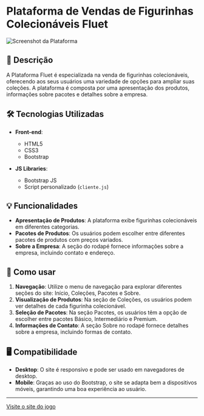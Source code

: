 # Plataforma de Vendas de Figurinhas Colecionáveis Fluet

![Screenshot da Plataforma](URL_DA_IMAGEM_DO_SITE) <!-- Adicione a URL de uma captura de tela do site, se tiver uma -->

## 📖 Descrição

A Plataforma Fluet é especializada na venda de figurinhas colecionáveis, oferecendo aos seus usuários uma variedade de opções para ampliar suas coleções. A plataforma é composta por uma apresentação dos produtos, informações sobre pacotes e detalhes sobre a empresa.

## 🛠️ Tecnologias Utilizadas

- **Front-end**: 
  - HTML5
  - CSS3 
  - Bootstrap
  
- **JS Libraries**: 
  - Bootstrap JS
  - Script personalizado (`cliente.js`)

## 💡 Funcionalidades

- **Apresentação de Produtos**: A plataforma exibe figurinhas colecionáveis em diferentes categorias.
- **Pacotes de Produtos**: Os usuários podem escolher entre diferentes pacotes de produtos com preços variados.
- **Sobre a Empresa**: A seção do rodapé fornece informações sobre a empresa, incluindo contato e endereço.

## 🚀 Como usar

1. **Navegação**: Utilize o menu de navegação para explorar diferentes seções do site: Início, Coleções, Pacotes e Sobre.
2. **Visualização de Produtos**: Na seção de Coleções, os usuários podem ver detalhes de cada figurinha colecionável.
3. **Seleção de Pacotes**: Na seção Pacotes, os usuários têm a opção de escolher entre pacotes Básico, Intermediário e Premium.
4. **Informações de Contato**: A seção Sobre no rodapé fornece detalhes sobre a empresa, incluindo formas de contato.

## 🖥️ Compatibilidade

- **Desktop**: O site é responsivo e pode ser usado em navegadores de desktop.
- **Mobile**: Graças ao uso do Bootstrap, o site se adapta bem a dispositivos móveis, garantindo uma boa experiência ao usuário.

---






[Visite o site do jogo](https://bruksfildservices01.github.io/meuRepositorio/ "Acesse o site!")

